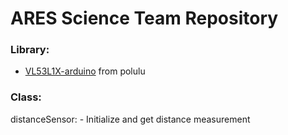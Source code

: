 # ARES Science Team Repository

### Library:

- [VL53L1X-arduino](https://github.com/pololu/vl53l1x-arduino) from polulu

### Class:

distanceSensor: - Initialize and get distance measurement
